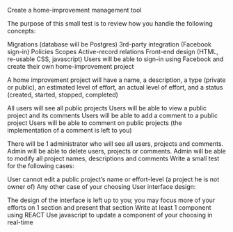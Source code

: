 Create a home-improvement management tool

The purpose of this small test is to review how you handle the following concepts:

Migrations (database will be Postgres)
3rd-party integration (Facebook sign-in)
Policies
Scopes
Active-record relations
Front-end design (HTML, re-usable CSS, javascript)
Users will be able to sign-in using Facebook and create their own home-improvement project

A home improvement project will have a name, a description, a type (private or public), an estimated level of effort, an actual level of effort, and a status (created, started, stopped, completed)

All users will see all public projects
Users will be able to view a public project and its comments
Users will be able to add a comment to a public project
Users will be able to comment on public projects (the implementation of a comment is left to you)

There will be 1 administrator who will see all users, projects and comments.
Admin will be able to delete users, projects or comments.
Admin will be able to modify all project names, descriptions and comments
Write a small test for the following cases:

User cannot edit a public project’s name or effort-level (a project he is not owner of)
Any other case of your choosing
User interface design:

The design of the interface is left up to you; you may focus more of your efforts on 1 section and present that section
Write at least 1 component using REACT
Use javascript to update a component of your choosing in real-time
